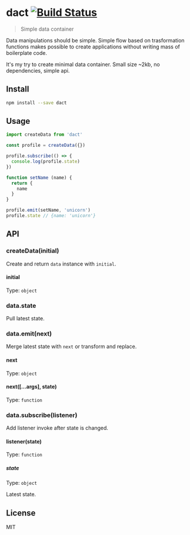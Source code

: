 # dact [![Build Status][travis-image]][travis-url]

> Simple data container

Data manipulations should be simple. Simple flow based on trasformation functions makes possible
to create applications without writing mass of boilerplate code.

It's my try to create minimal data container. Small size ~2kb, no dependencies, simple api.

## Install

```sh
npm install --save dact
```

## Usage

```js
import createData from 'dact'

const profile = createData({})

profile.subscribe(() => {
  console.log(profile.state)
})

function setName (name) {
  return {
    name
  }
}

profile.emit(setName, 'unicorn')
profile.state // {name: 'unicorn'}
```

## API

### createData(initial)

Create and return `data` instance with `initial`.

#### initial

Type: `object`

### data.state

Pull latest state.

### data.emit(next)

Merge latest state with `next` or transform and replace.

#### next

Type: `object`

#### next([...args], state)

Type: `function`

### data.subscribe(listener)

Add listener invoke after state is changed.

#### listener(state)

Type: `function`

##### state

Type: `object`

Latest state.

## License

MIT

[travis-url]: https://travis-ci.org/andrepolischuk/dact
[travis-image]: https://travis-ci.org/andrepolischuk/dact.svg?branch=master
